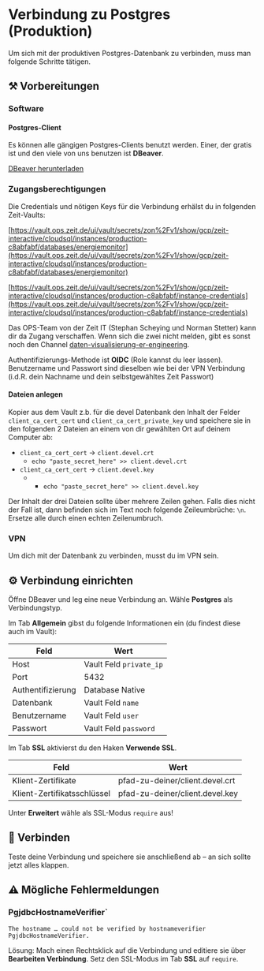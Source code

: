 # Verbindung zu Postgres (Produktion)

Um sich mit der produktiven Postgres-Datenbank zu verbinden, muss man folgende Schritte tätigen.

## ⚒ Vorbereitungen

### Software

#### Postgres-Client

Es können alle gängigen Postgres-Clients benutzt werden. Einer, der gratis ist und den viele von uns benutzen ist **DBeaver**.

[DBeaver herunterladen](https://dbeaver.io/download/)

### Zugangsberechtigungen

Die Credentials und nötigen Keys für die Verbindung erhälst du in folgenden Zeit-Vaults:

[https://vault.ops.zeit.de/ui/vault/secrets/zon%2Fv1/show/gcp/zeit-interactive/cloudsql/instances/production-c8abfabf/databases/energiemonitor](https://vault.ops.zeit.de/ui/vault/secrets/zon%2Fv1/show/gcp/zeit-interactive/cloudsql/instances/production-c8abfabf/databases/energiemonitor)

[https://vault.ops.zeit.de/ui/vault/secrets/zon%2Fv1/show/gcp/zeit-interactive/cloudsql/instances/production-c8abfabf/instance-credentials](https://vault.ops.zeit.de/ui/vault/secrets/zon%2Fv1/show/gcp/zeit-interactive/cloudsql/instances/production-c8abfabf/instance-credentials)

Das OPS-Team von der Zeit IT (Stephan Scheying und Norman Stetter) kann dir da Zugang verschaffen. Wenn sich die zwei nicht melden, gibt es sonst noch den Channel [daten-visualisierung-er-engineering](https://zeitonline.slack.com/archives/GAP3LBEMR).

Authentifizierungs-Methode ist **OIDC** (Role kannst du leer lassen). Benutzername und Passwort sind dieselben wie bei der VPN Verbindung (i.d.R. dein Nachname und dein selbstgewähltes Zeit Passwort)

#### Dateien anlegen

Kopier aus dem Vault z.b. für die devel Datenbank den Inhalt der Felder `client_ca_cert_cert` und `client_ca_cert_private_key` und speichere sie in den folgenden 2 Dateien an einem von dir gewählten Ort auf deinem Computer ab:

- `client_ca_cert_cert` -> `client.devel.crt`
  - `echo "paste_secret_here" >> client.devel.crt`
- `client_ca_cert_cert` -> `client.devel.key`
  - - `echo "paste_secret_here" >> client.devel.key`

Der Inhalt der drei Dateien sollte über mehrere Zeilen gehen. Falls dies nicht der Fall ist, dann befinden sich im Text noch folgende Zeileumbrüche: `\n`. Ersetze alle durch einen echten Zeilenumbruch.

### VPN

Um dich mit der Datenbank zu verbinden, musst du im VPN sein.

## ⚙️ Verbindung einrichten

Öffne DBeaver und leg eine neue Verbindung an. Wähle **Postgres** als Verbindungstyp.

Im Tab **Allgemein** gibst du folgende Informationen ein (du findest diese auch im Vault):

| Feld              | Wert                    |
| ----------------- | ----------------------- |
| Host              | Vault Feld `private_ip` |
| Port              | 5432                    |
| Authentifizierung | Database Native         |
| Datenbank         | Vault Feld `name`       |
| Benutzername      | Vault Feld `user`       |
| Passwort          | Vault Feld `password`   |

Im Tab **SSL** aktivierst du den Haken **Verwende SSL**.

| Feld                        | Wert                                   |
| --------------------------- | -------------------------------------- |
| Klient-Zertifikate          | pfad-zu-deiner/client.devel.crt        |
| Klient-Zertifikatsschlüssel | pfad-zu-deiner/client.devel.key        |

Unter **Erweitert** wähle als SSL-Modus `require` aus!

## 🚀 Verbinden

Teste deine Verbindung und speichere sie anschließend ab – an sich sollte jetzt alles klappen.

## ⚠️ Mögliche Fehlermeldungen

### PgjdbcHostnameVerifier`

```
The hostname … could not be verified by hostnameverifier PgjdbcHostnameVerifier.
```

Lösung: Mach einen Rechtsklick auf die Verbindung und editiere sie über **Bearbeiten Verbindung**. Setz den SSL-Modus im Tab **SSL** auf `require`.
